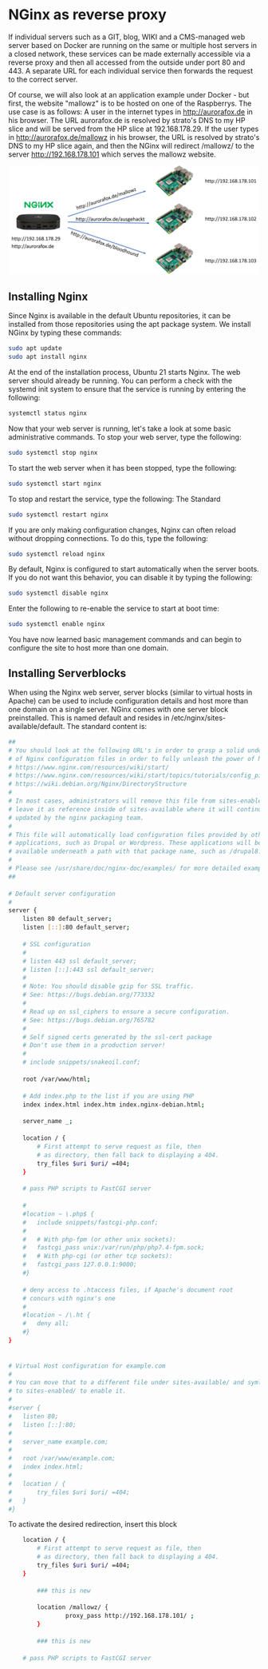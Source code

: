 # NGinx as reverse proxy
If individual servers such as a GIT, blog, WIKI and a CMS-managed web server based on Docker are running on the same or multiple host servers in a closed network, these services can be made externally accessible via a reverse proxy and then all accessed from the outside under port 80 and 443. A separate URL for each individual service then forwards the request to the correct server.

Of course, we will also look at an application example under Docker - but first, the website "mallowz" is to be hosted on one of the Raspberrys. The use case is as follows: A user in the internet types in http://aurorafox.de in his browser. The URL aurorafox.de is resolved by strato's DNS to my HP slice and will be served from the HP slice at 192.168.178.29. If the user types in http://aurorafox.de/mallowz in his browser, the URL is resolved by strato's DNS to my HP slice again, and then the NGinx will redirect /mallowz/ to the server http://192.168.178.101 which serves the mallowz website.

![win32diskimager](/images/reverse-proxy.png)


## Installing Nginx

Since Nginx is available in the default Ubuntu repositories, it can be installed from those repositories using the apt package system. We install NGinx by typing these commands:

```bash
sudo apt update
sudo apt install nginx
```

At the end of the installation process, Ubuntu 21 starts Nginx. The web server should already be running. You can perform a check with the systemd init system to ensure that the service is running by entering the following:

```bash
systemctl status nginx
```

Now that your web server is running, let's take a look at some basic administrative commands. To stop your web server, type the following:

```bash
sudo systemctl stop nginx
```

To start the web server when it has been stopped, type the following:

```bash
sudo systemctl start nginx
```

To stop and restart the service, type the following: The Standard

```bash
sudo systemctl restart nginx
```

If you are only making configuration changes, Nginx can often reload without dropping connections. To do this, type the following:

```bash
sudo systemctl reload nginx
```

By default, Nginx is configured to start automatically when the server boots. If you do not want this behavior, you can disable it by typing the following:

```bash
sudo systemctl disable nginx
```

Enter the following to re-enable the service to start at boot time:

```bash
sudo systemctl enable nginx
```

You have now learned basic management commands and can begin to configure the site to host more than one domain.


## Installing Serverblocks
When using the Nginx web server, server blocks (similar to virtual hosts in Apache) can be used to include configuration details and host more than one domain on a single server. NGinx comes with one server block preinstalled. This is named default and resides in /etc/nginx/sites-available/default. The standard content is:

```bash 
##
# You should look at the following URL's in order to grasp a solid understanding
# of Nginx configuration files in order to fully unleash the power of Nginx.
# https://www.nginx.com/resources/wiki/start/
# https://www.nginx.com/resources/wiki/start/topics/tutorials/config_pitfalls/
# https://wiki.debian.org/Nginx/DirectoryStructure
#
# In most cases, administrators will remove this file from sites-enabled/ and
# leave it as reference inside of sites-available where it will continue to be
# updated by the nginx packaging team.
#
# This file will automatically load configuration files provided by other
# applications, such as Drupal or Wordpress. These applications will be made
# available underneath a path with that package name, such as /drupal8.
#
# Please see /usr/share/doc/nginx-doc/examples/ for more detailed examples.
##

# Default server configuration
#
server {
	listen 80 default_server;
	listen [::]:80 default_server;

	# SSL configuration
	#
	# listen 443 ssl default_server;
	# listen [::]:443 ssl default_server;
	#
	# Note: You should disable gzip for SSL traffic.
	# See: https://bugs.debian.org/773332
	#
	# Read up on ssl_ciphers to ensure a secure configuration.
	# See: https://bugs.debian.org/765782
	#
	# Self signed certs generated by the ssl-cert package
	# Don't use them in a production server!
	#
	# include snippets/snakeoil.conf;

	root /var/www/html;

	# Add index.php to the list if you are using PHP
	index index.html index.htm index.nginx-debian.html;

	server_name _;

	location / {
		# First attempt to serve request as file, then
		# as directory, then fall back to displaying a 404.
		try_files $uri $uri/ =404;
	}

	# pass PHP scripts to FastCGI server

	#
	#location ~ \.php$ {
	#	include snippets/fastcgi-php.conf;
	#
	#	# With php-fpm (or other unix sockets):
	#	fastcgi_pass unix:/var/run/php/php7.4-fpm.sock;
	#	# With php-cgi (or other tcp sockets):
	#	fastcgi_pass 127.0.0.1:9000;
	#}

	# deny access to .htaccess files, if Apache's document root
	# concurs with nginx's one
	#
	#location ~ /\.ht {
	#	deny all;
	#}
}


# Virtual Host configuration for example.com
#
# You can move that to a different file under sites-available/ and symlink that
# to sites-enabled/ to enable it.
#
#server {
#	listen 80;
#	listen [::]:80;
#
#	server_name example.com;
#
#	root /var/www/example.com;
#	index index.html;
#
#	location / {
#		try_files $uri $uri/ =404;
#	}
#}
```

To activate the desired redirection, insert this block 

```bash
	location / {
		# First attempt to serve request as file, then
		# as directory, then fall back to displaying a 404.
		try_files $uri $uri/ =404;
	}

        ### this is new

        location /mallowz/ {
                proxy_pass http://192.168.178.101/ ;
        }

        ### this is new

	# pass PHP scripts to FastCGI server
```
